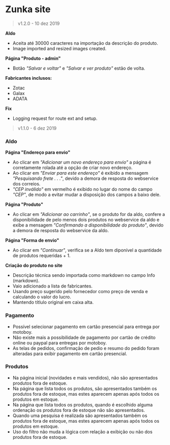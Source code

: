 # Zunka site  

> v1.2.0 - 10 dez 2019

**Aldo**
* Aceita até 30000 caracteres na importação da descrição do produto.
* Image imported and resized images created.

**Página "Produto - admin"**
* Botão *"Salvar e voltar"* e *"Salvar e ver produto"* estão de volta.

**Fabricantes inclusos:**
* Zotac
* Galax
* ADATA

**Fix**
* Logging request for route ext and setup.






> v1.1.0 - 6 dez 2019

### Aldo

**Página "Endereço para envio"** 
* Ao clicar em *"Adicionar um novo endereço para envio"* a página é corretamente rolada até a opção de criar novo endereço.  
* Ao clicar em *"Enviar para este endereço"* é exibido a mensagem *"Pesquisando frete . . ."*, devido a demora de resposta do webservice dos correios.
* *"CEP inválido"* em vermelho é exibido no lugar do nome do campo *"CEP"*, de modo a evitar mudar a disposição dos campos a baixo dele.

**Página "Produto"**
* Ao clicar em *"Adicionar ao carrinho"*, se o produto for da aldo, confere a disponibilidade de pelo menos dois produtos no webservice da aldo e exibe a mensagem *"Confirmando a disponibilidade do produto"*, devido a demora de resposta do webservice da aldo.

**Página "Forma de envio"**
* Ao clicar em *"Continuar"*, verifica se a Aldo tem diponível a quantidade de produtos requeridas + 1.   

**Criação do produto no site**
* Descrição técnica sendo importada como markdown no campo Info (markdown).
* Vaio adicionado a lista de fabricantes.
* Usando preço sugerido pelo fornecedor como preço de venda e calculando o valor do lucro.
* Mantendo títlulo original em caixa alta.

### Pagamento

* Possível selecionar pagamento em cartão presencial para entrega por motoboy.
* Não existe mais a possibilidade de pagamento por cartão de crédito online ou paypal para entregas por motoboy.
* As telas de pedidos, confirmação de pedio e resumo do pedido foram alteradas para exibir pagamento em cartão presencial.

### Produtos

* Na página inicial (novidades e mais vendidos), não são apresentados produtos fora de estoque.
* Na página que lista todos os produtos, são apresentados também os produtos fora de estoque, mas estes aparecem apenas após todos os produtos em estoque.
* Na página que lista todos os produtos, quando é escolhido alguma ordenação os produtos fora de estoque não são apresentados.
* Quando uma pesquisa é realizada são apresentados também os produtos fora de estoque, mas estes aparecem apenas após todos os produtos em estoque.
* Uso do filtro não muda a lógica com relação a exibição ou não dos produtos fora de estoque.
